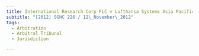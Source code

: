 ```yaml
---
title: International Research Corp PLC v Lufthansa Systems Asia Pacific Pte Ltd and another 
subtitle: "[2012] SGHC 226 / 12\_November\_2012"
tags:
  - Arbitration
  - Arbitral Tribunal
  - Jurisdiction

---
```


